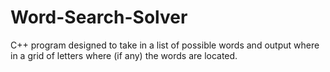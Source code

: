 # Word-Search-Solver
C++ program designed to take in a list of possible words and output where in a grid of letters where (if any) the words are located.
